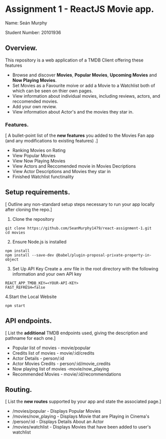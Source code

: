 # Assignment 1 - ReactJS Movie app.

Name: Seán Murphy

Student Number: 20101936

## Overview.
This repository is a web application of a TMDB Client offering these features

- Browse and discover **Movies**, **Popular Movies**, **Upcoming Movies** and **Now Playing Movies**.
- Set Movies as a Favourite moive or add a Movie to a Watchlist both of which can be seen on thier own pages.
- View information about individual movies, including reviews, actors, and reccomended movies.
- Add your own review.
- View information about Actor's and the movies they star in.

### Features.
[ A bullet-point list of the __new features__ you added to the Movies Fan app (and any modifications to existing features) .]
 
+ Ranking Movies on Rating 
+ View Popular Movies
+ View Now Playing Movies
+ View Actors and Reccomended movie in Movies Decriptions
+ View Actor Descriptions and Movies they star in
+ Finished Watchlist functinality 

## Setup requirements.
[ Outline any non-standard setup steps necessary to run your app locally after cloning the repo.]

1. Clone the repository

``` 
git clone https://github.com/SeanMurphy1479/react-assignment-1.git
cd movies
```

2. Ensure Node.js is installed
```
npm install
npm install --save-dev @babel/plugin-proposal-private-property-in-object
```

3. Set Up API Key
Create a .env file in the root directory with the following information and your own API key
```
REACT_APP_TMDB_KEY=<YOUR-API-KEY>
FAST_REFRESH=false
```

4.Start the Local Website
```
npm start
```

## API endpoints.

[ List the __additional__ TMDB endpoints used, giving the description and pathname for each one.] 

+ Popular list of movies - movie/popular
+ Credits list of movies - movie/:id/credits
+ Actor Details - person/:id
+ Actor Movies Credits - person/:id/movie_credits
+ Now playing list of movies -movie/now_playing
+ Recommended Movies - movie/:id/recommendations

## Routing.

[ List the __new routes__ supported by your app and state the associated page.]

+ /movies/popular - Displays Popular Movies
+ /movies/now_playing - Displays Movie that are Playing in Cinema's 
+ /person/:id - Displays Details About an Actor 
+ /movies/watchlist - Displays Movies that have been added to user's watchlist

<!--
## Independent learning (If relevant).

Itemize the technologies/techniques you researched independently and adopted in your project, 
i.e. aspects not covered in the lectures/labs. Include the source code filenames that illustrate these 
(we do not require code excerpts) and provide references to the online resources that helped you (articles/blogs).

Data: credits

https://refine.dev/blog/react-query-guide/#performing-basic-data-fetching

.slice()
https://developer.mozilla.org/en-US/docs/Web/JavaScript/Reference/Global_Objects/Array/slice

Pagination 
https://mui.com/material-ui/react-pagination/
-->

